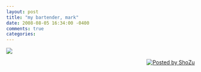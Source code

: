 ```yaml
---
layout: post
title: "my bartender, mark"
date: 2008-08-05 16:34:00 -0400
comments: true
categories:
---
```


<a href="http://media2.shozu.com/cache/portal/media/51b3203/16777222"><img src="http://media2.shozu.com/cache/portal/media/51b3203/16777222_journal" /></a><br/><p align="right" ><a href="http://www.shozu.com/portal/?utm_source=upload&amp;utm_medium=graphic&amp;utm_campaign=upload_graphic/" target="_blank" ><img src="http://www.shozu.com/resources/messages/logo_blog.gif" alt="Posted by ShoZu" border="0" /></a></p>
